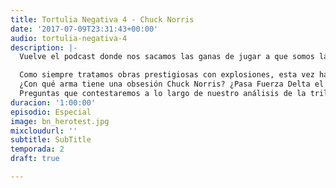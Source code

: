 ```yaml
---
title: Tortulia Negativa 4 - Chuck Norris
date: '2017-07-09T23:31:43+00:00'
audio: tortulia-negativa-4
description: |-
  Vuelve el podcast donde nos sacamos las ganas de jugar a que somos la Órbita de Endor y nos ponemos a hablar de cine por cuatro horas. ¡La Tortulia Negativa! Una vez más, unimos fuerzas con nuestro podcast hermano, La Tortulia, para traer las opiniones que nadie pidió sobre el mundo del cine.

  Como siempre tratamos obras prestigiosas con explosiones, esta vez hablamos de la obra de un pro hombre del siglo 20. Chuck Norris. Vimos una cantidad de películas de Chuck Norris que se sintieron como 200 y las comentamos con lujo de detalles, haciendo una tarea de revalorización de esta estrella de la acción.
  ¿Con qué arma tiene una obsesión Chuck Norris? ¿Pasa Fuerza Delta el test de Bechdel? ¿Chuck Norris está preocupado en realidad por temas sociales? ¿La cerveza funciona como la espinaca de Popeye? ¿Es posible tener un duelo del lejano oeste con bazookas? ¿Es Stallone el inventor de el concepto de la película ‘Expendables’? ¿Es David Carradine chino? ¿Cuántas patadas pega Chuck Norris en promedio por película? ¿Puede Chuck Norris vencer a Satanás?
  Preguntas que contestaremos a lo largo de nuestro análisis de la trilogía de Missing in Action, Hellbound, Invasión USA, The Delta Force y Lone Wolf McQuade.
duracion: '1:00:00'
episodio: Especial
image: bn_herotest.jpg
mixcloudurl: ''
subtitle: SubTitle
temporada: 2
draft: true

---
```

